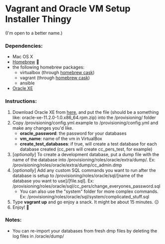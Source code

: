 Vagrant and Oracle VM Setup Installer Thingy
===========================
(I'm open to a better name.)

### Dependencies:

* Mac OS X
* [Homebrew](http://brew.sh "http://brew.sh") 🍺
* the following homebrew packages:
    * virtualbox (through [homebrew cask](https://github.com/phinze/homebrew-cask "https://github.com/phinze/homebrew-cask"))
    * vagrant (through [homebrew cask](https://github.com/phinze/homebrew-cask "https://github.com/phinze/homebrew-cask"))
    * ansible
* [Oracle XE](http://www.oracle.com/technetwork/products/express-edition/downloads "http://www.oracle.com/technetwork/products/express-edition/downloads")

### Instructions:

1. Download Oracle XE from [here](http://www.oracle.com/technetwork/products/express-edition/downloads "http://www.oracle.com/technetwork/products/express-edition/downloads"), and put the file (should be a something like: oracle-xe-11.2.0-1.0.x86_64.rpm.zip) into the /provisioning/ folder
2. Copy /provisioning/config.yml.example to /provisioning/config.yml and make any changes you'd like.
    * **oracle_password**: the password for your databases
    * **vm_name**: name of the vm in VirtualBox
    * **create_test_databases**: if true, will create a test database for each database created (cc_pers will create cc_pers_test, for example)
3. [_optionally_] To create a development database, put a dump file with the name of the database into /provisioning/roles/oracle/extra/dump/. Ex: /provisioning/roles/oracle/extra/dump/cc_admin.dmp
4. [_optionally_] Add any custom SQL commands you want to run after the database is setup to /provisioning/roles/oracle/sql/[name of the database you want to use]/[file.sql]. Ex: /provisioning/roles/oracle/sql/cc_pers/change_everyones_password.sql
    * You can also use the "system" folder for more complex commands. Ex: /provisioning/roles/oracle/sql/system/complicated_stuff.sql
5. Type **vagrant up** and go enjoy a snack. It might be about 15 minutes. 😐
6. Enjoy! 🎉

### Notes:

* You can re-import your databases from fresh dmp files by deleting the log files in /oracle/dump/

